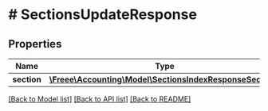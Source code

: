 # # SectionsUpdateResponse

## Properties

Name | Type | Description | Notes
------------ | ------------- | ------------- | -------------
**section** | [**\Freee\Accounting\Model\SectionsIndexResponseSections**](SectionsIndexResponseSections.md) |  | 

[[Back to Model list]](../../README.md#documentation-for-models) [[Back to API list]](../../README.md#documentation-for-api-endpoints) [[Back to README]](../../README.md)


